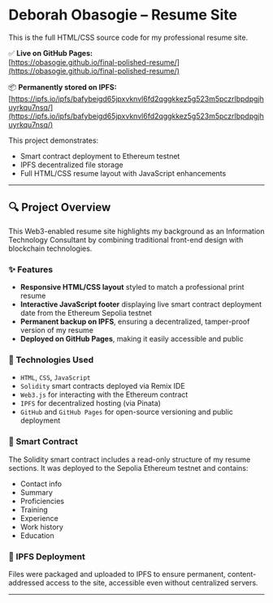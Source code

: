 # Deborah Obasogie – Resume Site

This is the full HTML/CSS source code for my professional resume site.

✅ **Live on GitHub Pages:**  
[https://obasogie.github.io/final-polished-resume/](https://obasogie.github.io/final-polished-resume/)

📦 **Permanently stored on IPFS:**  
[https://ipfs.io/ipfs/bafybeigd65jpxvknvl6fd2qggkkez5g523m5pczrlbpdpgjhuyrkqu7nsq/](https://ipfs.io/ipfs/bafybeigd65jpxvknvl6fd2qggkkez5g523m5pczrlbpdpgjhuyrkqu7nsq/)

This project demonstrates:
- Smart contract deployment to Ethereum testnet
- IPFS decentralized file storage
- Full HTML/CSS resume layout with JavaScript enhancements

---

## 🔍 Project Overview

This Web3-enabled resume site highlights my background as an Information Technology Consultant by combining traditional front-end design with blockchain technologies.

### ✨ Features
- **Responsive HTML/CSS layout** styled to match a professional print resume
- **Interactive JavaScript footer** displaying live smart contract deployment date from the Ethereum Sepolia testnet
- **Permanent backup on IPFS**, ensuring a decentralized, tamper-proof version of my resume
- **Deployed on GitHub Pages**, making it easily accessible and public

### 🔗 Technologies Used
- `HTML`, `CSS`, `JavaScript`
- `Solidity` smart contracts deployed via Remix IDE
- `Web3.js` for interacting with the Ethereum contract
- `IPFS` for decentralized hosting (via Pinata)
- `GitHub` and `GitHub Pages` for open-source versioning and public deployment

### 🔐 Smart Contract
The Solidity smart contract includes a read-only structure of my resume sections. It was deployed to the Sepolia Ethereum testnet and contains:
- Contact info
- Summary
- Proficiencies
- Training
- Experience
- Work history
- Education

### 📁 IPFS Deployment
Files were packaged and uploaded to IPFS to ensure permanent, content-addressed access to the site, accessible even without centralized servers.

---

